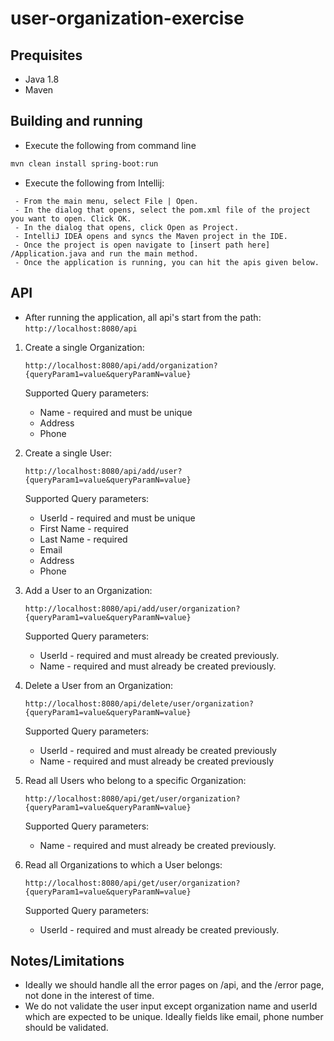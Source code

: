 # user-organization-exercise

## Prequisites

 - Java 1.8
 - Maven

## Building and running

 - Execute the following from command line
 
```bash
mvn clean install spring-boot:run
```
 - Execute the following from Intellij:
 ```- Open an existing Maven project #
  - From the main menu, select File | Open.
  - In the dialog that opens, select the pom.xml file of the project you want to open. Click OK.
  - In the dialog that opens, click Open as Project.
  - IntelliJ IDEA opens and syncs the Maven project in the IDE.
  - Once the project is open navigate to [insert path here] /Application.java and run the main method.
  - Once the application is running, you can hit the apis given below.
```
## API
 - After running the application, all api's start from the path:
 ```http://localhost:8080/api```
 
 1. Create a single Organization:
 
    ```http://localhost:8080/api/add/organization?{queryParam1=value&queryParamN=value}```
      
    Supported Query parameters:
    - Name - required and must be unique
    - Address
    - Phone
 
 2. Create a single User:
 
    ```http://localhost:8080/api/add/user?{queryParam1=value&queryParamN=value}```
    
    Supported Query parameters:
    - UserId  - required and must be unique
    - First Name - required
    - Last Name - required
    - Email
    - Address
    - Phone
   
 3. Add a User to an Organization:
 
     ```http://localhost:8080/api/add/user/organization?{queryParam1=value&queryParamN=value}```
    
    Supported Query parameters:
    - UserId - required and must already be created previously.
    - Name - required and must already be created previously.
   
 4. Delete a User from an Organization:
 
     ```http://localhost:8080/api/delete/user/organization?{queryParam1=value&queryParamN=value}```
     
    Supported Query parameters:
    - UserId - required and must already be created previously
    - Name - required and must already be created previously
  
 5. Read all Users who belong to a specific Organization:
 
     ```http://localhost:8080/api/get/user/organization?{queryParam1=value&queryParamN=value}```
        
    Supported Query parameters:
    - Name - required and must already be created previously.
 
 6. Read all Organizations to which a User belongs:
 
     ```http://localhost:8080/api/get/user/organization?{queryParam1=value&queryParamN=value}```
    
    Supported Query parameters:
    - UserId - required and must already be created previously.

## Notes/Limitations
 - Ideally we should handle all the error pages on /api, and the /error page, not done in the interest of time.
 - We do not validate the user input except organization name and userId which are expected to be unique. Ideally fields like email, phone number should be validated.

